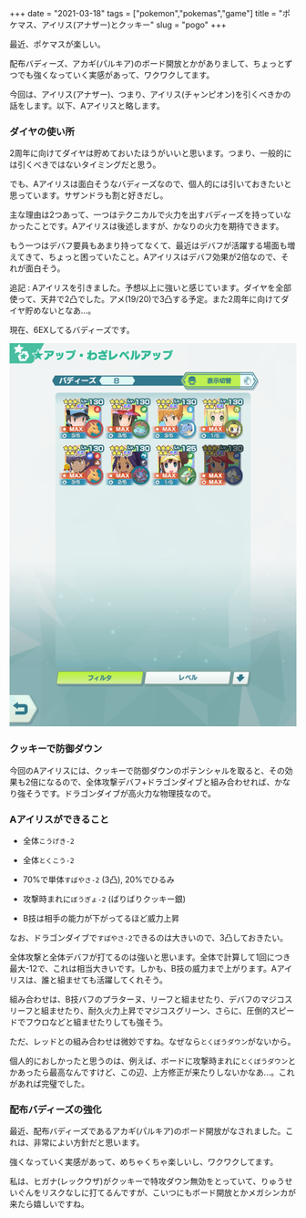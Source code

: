 +++
date = "2021-03-18"
tags = ["pokemon","pokemas","game"]
title = "ポケマス、アイリス(アナザー)とクッキー"
slug = "pogo"
+++

最近、ポケマスが楽しい。

配布バディーズ、アカギ(パルキア)のボード開放とかがありまして、ちょっとずつでも強くなっていく実感があって、ワクワクしてます。

今回は、アイリス(アナザー)、つまり、アイリス(チャンピオン)を引くべきかの話をします。以下、Aアイリスと略します。

### ダイヤの使い所

2周年に向けてダイヤは貯めておいたほうがいいと思います。つまり、一般的には引くべきではないタイミングだと思う。

でも、Aアイリスは面白そうなバディーズなので、個人的には引いておきたいと思っています。サザンドラも割と好きだし。

主な理由は2つあって、一つはテクニカルで火力を出すバディーズを持っていなかったことです。Aアイリスは後述しますが、かなりの火力を期待できます。

もう一つはデバフ要員もあまり持ってなくて、最近はデバフが活躍する場面も増えてきて、ちょっと困っていたこと。Aアイリスはデバフ効果が2倍なので、それが面白そう。

追記 : Aアイリスを引きました。予想以上に強いと感じています。ダイヤを全部使って、天井で2凸でした。アメ(19/20)で3凸する予定。また2周年に向けてダイヤ貯めないとなあ...。

現在、6EXしてるバディーズです。

![](https://raw.githubusercontent.com/syui/img/master/other/pokemonmasters_20210318_0001.png)

### クッキーで防御ダウン

今回のAアイリスには、クッキーで防御ダウンのポテンシャルを取ると、その効果も2倍になるので、全体攻撃デバフ+ドラゴンダイブと組み合わせれば、かなり強そうです。ドラゴンダイブが高火力な物理技なので。

### Aアイリスができること

- 全体`こうげき-2`

- 全体`とくこう-2`

- 70%で単体`すばやさ-2` (3凸), 20%でひるみ

- 攻撃時まれに`ぼうぎょ-2` (ばりばりクッキー銀)

- B技は相手の能力が下がってるほど威力上昇

なお、ドラゴンダイブで`すばやさ-2`できるのは大きいので、3凸しておきたい。

全体攻撃と全体デバフが打てるのは強いと思います。全体で計算して1回につき最大-12で、これは相当大きいです。しかも、B技の威力まで上がります。Aアイリスは、誰と組ませても活躍してくれそう。

組み合わせは、B技バフのプラターヌ、リーフと組ませたり、デバフのマジコスリーフと組ませたり、耐久火力上昇でマジコスグリーン、さらに、圧倒的スピードでフウロなどと組ませたりしても強そう。

ただ、レッドとの組み合わせは微妙ですね。なぜなら`とくぼうダウン`がないから。

個人的におしかったと思うのは、例えば、ボードに攻撃時まれに`とくぼうダウン`とかあったら最高なんですけど、この辺、上方修正が来たりしないかなあ...。これがあれば完璧でした。

### 配布バディーズの強化

最近、配布バディーズであるアカギ(パルキア)のボード開放がなされました。これは、非常によい方針だと思います。

強くなっていく実感があって、めちゃくちゃ楽しいし、ワクワクしてます。

私は、ヒガナ(レックウザ)がクッキーで特攻ダウン無効をとっていて、りゅうせいぐんをリスクなしに打てるんですが、こいつにもボード開放とかメガシンカが来たら嬉しいですね。

